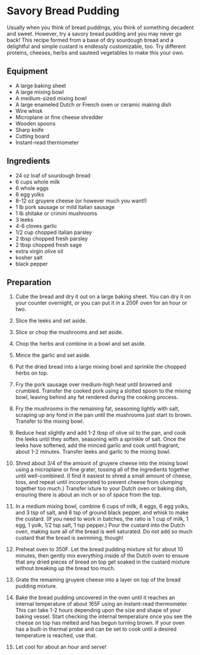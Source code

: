 Savory Bread Pudding
====================

Usually when you think of bread puddings, you think of something
decadent and sweet. However, try a savory bread pudding and you may
never go back! This recipe formed from a base of dry sourdough bread
and a delightful and simple custard is endlessly customizable,
too. Try different proteins, cheeses, herbs and sauteed vegetables to
make this your own.

Equipment
---------

* A large baking sheet
* A large mixing bowl
* A medium-sized mixing bowl
* A large enameled Dutch or French oven or ceramic making dish
* Wire whisk
* Microplane or fine cheese shredder
* Wooden spoons
* Sharp knife
* Cutting board
* Instant-read thermometer

Ingredients
-----------

* 24 oz loaf of sourdough bread
* 6 cups whole milk
* 6 whole eggs
* 6 egg yolks
* 8-12 oz gruyere cheese (or however much you want!)
* 1 lb pork sausage or mild italian sausage
* 1 lb shitake or crimini mushrooms
* 3 leeks
* 4-6 cloves garlic
* 1/2 cup chopped italian parsley
* 2 tbsp chopped fresh parsley
* 2 tbsp chopped fresh sage
* extra virgin olive oil
* kosher salt
* black pepper

Preparation
-----------

1. Cube the bread and dry it out on a large baking sheet. You can dry it on your counter overnight, or you can put it in a 200F oven for an hour or two.

2. Slice the leeks and set aside.

3. Slice or chop the mushrooms and set aside.

4. Chop the herbs and combine in a bowl and set aside.

5. Mince the garlic and set aside.

6. Put the dried bread into a large mixing bowl and sprinkle the chopped herbs on top.

7. Fry the pork sausage over medium-high heat until browned and crumbled. Transfer the cooked pork using a slotted spoon to the mixing bowl, leaving behind any fat rendered during the cooking process.

8. Fry the mushrooms in the remaining fat, seasoning lightly with salt, scraping up any fond in the pan until the mushrooms just start to brown. Transfer to the mixing bowl.

9. Reduce heat slightly and add 1-2 tbsp of olive oil to the pan, and cook the leeks until they soften, seasoning with a sprinkle of salt. Once the leeks have softened, add the minced garlic and cook until fragrant, about 1-2 minutes. Transfer leeks and garlic to the mixing bowl.

10. Shred about 3/4 of the amount of gruyere cheese into the mixing bowl using a microplane or fine grater, tossing all of the ingredients together until well-combined. (I find it easiest to shred a small amount of cheese, toss, and repeat until incorporated to prevent cheese from clumping together too much.) Transfer ixture to your Dutch oven or baking dish, ensuring there is about an inch or so of space from the top.

11. In a medium mixing bowl, combine 6 cups of milk, 6 eggs, 6 egg yolks, and 3 tsp of salt, and 6 tsp of ground black pepper, and whisk to make the custard. (If you need to work in batches, the ratio is 1 cup of milk, 1 egg, 1 yolk, 1/2 tsp salt, 1 tsp pepper.) Pour the custard into the Dutch oven, making sure all of the bread is well saturated. Do not add so much custard that the bread is swimming, though!

12. Preheat oven to 350F. Let the bread pudding mixture sit for about 10 minutes, then gently mix everything inside of the Dutch oven to ensure that any dried pieces of bread on top get soaked in the custard mixture without breaking up the bread too much.

13. Grate the remaining gruyere cheese into a layer on top of the bread pudding mixture.

14. Bake the bread pudding uncovered in the oven until it reaches an internal temperature of about 165F using an instant-read thermometer. This can take 1-2 hours depending upon the size and shape of your baking vessel. Start checking the internal temperature once you see the cheese on top has melted and has begun turning brown. If your oven has a built-in thermal probe and can be set to cook until a desired temperature is reached, use that.

15. Let cool for about an hour and serve!
